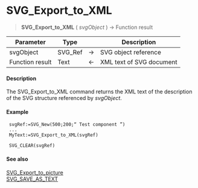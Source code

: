 # SVG_Export_to_XML

>**SVG_Export_to_XML** ( *svgObject* ) -> Function result

| Parameter | Type |  | Description |
| --- | --- | --- | --- |
| svgObject | SVG_Ref | &#8594; | SVG object reference |
| Function result | Text | &#8592; | XML text of SVG document |



#### Description 

The SVG\_Export\_to\_XML command returns the XML text of the description of the SVG structure referenced by *svgObject*.

#### Example 

```4d
 svgRef:=SVG_New(500;200;“ Test component ”)
 ...
 MyText:=SVG_Export_to_XML(svgRef)
 
 SVG_CLEAR(svgRef)
```

#### See also 

[SVG\_Export\_to\_picture](SVG%5FExport%5Fto%5Fpicture.md)  
[SVG\_SAVE\_AS\_TEXT](SVG%5FSAVE%5FAS%5FTEXT.md)  